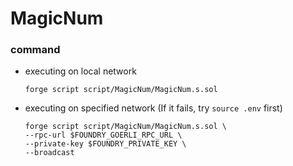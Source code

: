 # MagicNum
### command
- executing on local network
    ```
    forge script script/MagicNum/MagicNum.s.sol
    ```
- executing on specified network (If it fails, try `source .env` first)
    ```
    forge script script/MagicNum/MagicNum.s.sol \
    --rpc-url $FOUNDRY_GOERLI_RPC_URL \
    --private-key $FOUNDRY_PRIVATE_KEY \
    --broadcast
    ```